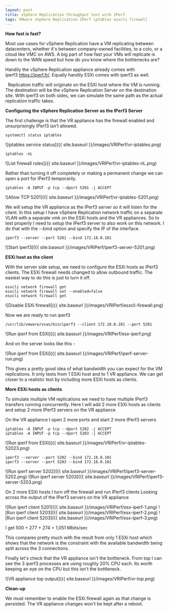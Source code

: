 ```yaml
---
layout: post
title: vSphere Replication throughput test with IPerf
tags: VMware vSphere Replication IPerf iptables esxcli firewall
---
```


**How fast is fast?**

Most use cases for vSphere Replication have a VM replicating between datacenters, whether it's between company-owned facilities, to a colo, or a cloud like VMC on AWS. A big part of how fast your VMs will replicate is down to the WAN speed but how do you know where the bottlenecks are?


Handily the vSphere Replication appliance already comes with iperf3 https://iperf.fr/. Equally handily ESXi comes with iperf3 as well.

 
Replication traffic will originate on the ESXi host where the VM is running. The destination will be the vSphere Replication Server on the destination site. With iperf3 on both sides, we can simulate the same path as the actual replication traffic takes.


**Configuring the vSphere Replication Server as the IPerf3 Server**

The first challenge is that the VR appliance has the firewall enabled and unsurprisingly IPerf3 isn’t allowed.

`systemctl status iptables`

![iptables service status]({{ site.baseurl }}/images/VRIPerf/vr-iptables.png)

`iptables -nL`

![List firewall rules]({{ site.baseurl }}/images/VRIPerf/vr-iptables-nL.png)

Rather than turning it off completely or making a permanent change we can open a port for IPerf3 temporarily.

`iptables -A INPUT -p tcp --dport 5201 -j ACCEPT`

![Allow TCP 5201]({{ site.baseurl }}/images/VRIPerf/vr-iptables-5201.png)

We will setup the VR appliance as the IPerf3 server so it will listen for the client. In this setup I have vSphere Replication network traffic on a separate VLAN with a separate vmk on the ESXi hosts and the VR appliances. So to test properly I need to setup the IPerf3 server to also work on this network. I do that with the --bind option and specify the IP of the interface.

`iperf3 --server --port 5201 --bind 172.18.0.101`

![Start iperf3]({{ site.baseurl }}/images/VRIPerf/iperf3-server-5201.png)

**ESXi host as the client**

With the server side setup, we need to configure the ESXi hosts as IPerf3 clients. The ESXi firewall needs changed to allow outbound traffic. The easiest way to do this is just to turn it off.

    esxcli network firewall get
    esxcli network firewall set --enabled=false
    esxcli network firewall get

![Disable ESXi firewall]({{ site.baseurl }}/images/VRIPerf/esxcli-firewall.png)

Now we are ready to run iperf3

`/usr/lib/vmware/vsan/bin/iperf3 --client 172.18.0.101 --port 5201`

![Run iperf from ESXi]({{ site.baseurl }}/images/VRIPerf/esx-iperf.png)

And on the server looks like this -

![Run iperf from ESXi]({{ site.baseurl }}/images/VRIPerf/iperf-server-run.png)

This gives a pretty good idea of what bandwidth you can expect for the VM replications. It only tests from 1 ESXi host and to 1 VR appliance. We can get closer to a realistic test by including more ESXi hosts as clients.

**More ESXi hosts as clients**

To simulate multiple VM replications we need to have multiple IPerf3 transfers running concurrently.
Here I will add 2 more ESXi hosts as clients and setup 2 more IPerf3 servers on the VR appliance

On the VR appliance I open 2 more ports and start 2 more IPerf3 servers

    iptables -A INPUT -p tcp --dport 5202 -j ACCEPT
    iptables -A INPUT -p tcp --dport 5203 -j ACCEPT

![Run iperf from ESXi]({{ site.baseurl }}/images/VRIPerf/vr-iptables-52023.png)

    iperf3 --server --port 5202 --bind 172.18.0.101
    iperf3 --server --port 5203 --bind 172.18.0.101

![Run iperf server 5202]({{ site.baseurl }}/images/VRIPerf/iperf3-server-5202.png)
![Run iperf server 5203]({{ site.baseurl }}/images/VRIPerf/iperf3-server-5203.png)

On 2 more ESXi hosts I turn off the firewall and run IPerf3 clients
Looking across the output of the IPerf3 servers on the VR appliance

![Run iperf client 5201]({{ site.baseurl }}/images/VRIPerf/esx-iperf-1.png)
![Run iperf client 5203]({{ site.baseurl }}/images/VRIPerf/esx-iperf-2.png)
![Run iperf client 5203]({{ site.baseurl }}/images/VRIPerf/esx-iperf-3.png)

I get 500 + 277 + 274 = 1,051 Mbits/sec

This compares pretty much with the result from only 1 ESXi host which shows that the network is the constraint with the available bandwidth being split across the 3 connections.
 
Finally let's check that the VR appliance isn't the bottleneck.
From top I can see the 3 iperf3 processes are using roughly 20% CPU each. Its worth keeping an eye on the CPU but this isn't the bottleneck.


![VR appliance top output]({{ site.baseurl }}/images/VRIPerf/vr-top.png)

**Clean-up**

We must remember to enable the ESXi firewall again as that change is persisted. The VR appliance changes won't be kept after a reboot.
